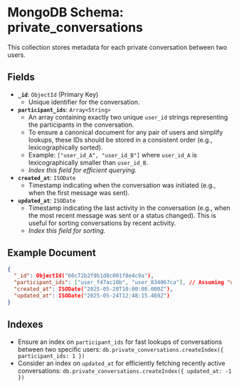 # MongoDB Schema: private_conversations

This collection stores metadata for each private conversation between two users.

## Fields

-   **`_id`**: `ObjectId` (Primary Key)
    -   Unique identifier for the conversation.
-   **`participant_ids`**: `Array<String>`
    -   An array containing exactly two unique `user_id` strings representing the participants in the conversation.
    -   To ensure a canonical document for any pair of users and simplify lookups, these IDs should be stored in a consistent order (e.g., lexicographically sorted).
    -   Example: `["user_id_A", "user_id_B"]` where `user_id_A` is lexicographically smaller than `user_id_B`.
    -   *Index this field for efficient querying.*
-   **`created_at`**: `ISODate`
    -   Timestamp indicating when the conversation was initiated (e.g., when the first message was sent).
-   **`updated_at`**: `ISODate`
    -   Timestamp indicating the last activity in the conversation (e.g., when the most recent message was sent or a status changed). This is useful for sorting conversations by recent activity.
    -   *Index this field for sorting.*

## Example Document

```json
{
  "_id": ObjectId("60c72b2f9b1d8c001f8e4c9a"),
  "participant_ids": ["user_f47ac10b", "user_834067ca"], // Assuming "user_834067ca" > "user_f47ac10b"
  "created_at": ISODate("2025-05-20T10:00:00.000Z"),
  "updated_at": ISODate("2025-05-24T12:48:15.469Z")
}
```

## Indexes

-   Ensure an index on `participant_ids` for fast lookups of conversations between two specific users:
    `db.private_conversations.createIndex({ participant_ids: 1 })`
-   Consider an index on `updated_at` for efficiently fetching recently active conversations:
    `db.private_conversations.createIndex({ updated_at: -1 })`
